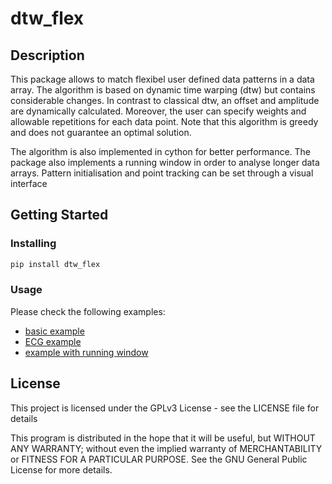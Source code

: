 # dtw_flex

## Description
This package allows to match flexibel user defined data patterns in a data array. The algorithm is based on dynamic time warping (dtw) but contains considerable changes. In contrast to classical dtw, an offset and amplitude are dynamically calculated. Moreover, the user can specify weights and allowable repetitions for each data point. Note that this algorithm is greedy and does not guarantee an optimal solution. 

The algorithm is also implemented in cython for better performance. The package also implements a running window in order to analyse longer data arrays. 
Pattern initialisation and point tracking can be set through a visual interface

## Getting Started

### Installing

```python
pip install dtw_flex
```

### Usage

Please check the following examples:
* [basic example](https://github.com/aifm00/dtw_flex/blob/main/dtw_flex/examples/example_basic.ipynb)
* [ECG example](https://github.com/aifm00/dtw_flex/blob/main/dtw_flex/examples/example_ECG.ipynb)
* [example with running window](https://github.com/aifm00/dtw_flex/blob/main/dtw_flex/examples/example_roll.ipynb)

## License

This project is licensed under the GPLv3 License - see the LICENSE file for details

This program is distributed in the hope that it will be useful, but WITHOUT ANY WARRANTY; without even the implied warranty of MERCHANTABILITY or FITNESS FOR A PARTICULAR PURPOSE. See the GNU General Public License for more details.

